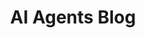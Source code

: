 ---
title: "AI Agents Blog"
description: "Exploring the world of AI agents, automation, and intelligent systems"
---